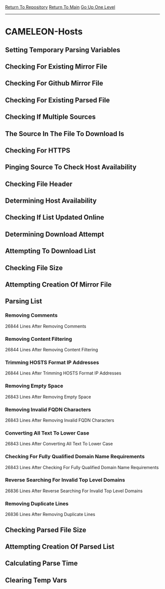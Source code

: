 [Return To Repository](https://github.com/deathbybandaid/piholeparser/)
[Return To Main](https://github.com/deathbybandaid/piholeparser/blob/master/RecentRunLogs/Mainlog.md)
[Go Up One Level](https://github.com/deathbybandaid/piholeparser/blob/master/RecentRunLogs/TopLevelScripts/30-Processing-External-Blacklists.md)
____________________________________
# CAMELEON-Hosts
## Setting Temporary Parsing Variables
## Checking For Existing Mirror File
## Checking For Github Mirror File
## Checking For Existing Parsed File
## Checking If Multiple Sources
## The Source In The File To Download Is
## Checking For HTTPS
## Pinging Source To Check Host Availability
## Checking File Header
## Determining Host Availability
## Checking If List Updated Online
## Determining Download Attempt
## Attempting To Download List
## Checking File Size
## Attempting Creation Of Mirror File
## Parsing List
### Removing Comments
26844 Lines After Removing Comments
### Removing Content Filtering
26844 Lines After Removing Content Filtering
### Trimming HOSTS Format IP Addresses
26844 Lines After Trimming HOSTS Format IP Addresses
### Removing Empty Space
26843 Lines After Removing Empty Space
### Removing Invalid FQDN Characters
26843 Lines After Removing Invalid FQDN Characters
### Converting All Text To Lower Case
26843 Lines After Converting All Text To Lower Case
### Checking For Fully Qualified Domain Name Requirements
26843 Lines After Checking For Fully Qualified Domain Name Requirements
### Reverse Searching For Invalid Top Level Domains
26836 Lines After Reverse Searching For Invalid Top Level Domains
### Removing Duplicate Lines
26836 Lines After Removing Duplicate Lines
## Checking Parsed File Size
## Attempting Creation Of Parsed List
## Calculating Parse Time
## Clearing Temp Vars

